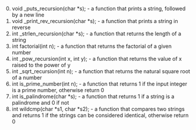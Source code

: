 0. void _puts_recursion(char *s); -  a function that prints a string, followed by a new line
1. void _print_rev_recursion(char *s); - a function that prints a string in reverse
2. int _strlen_recursion(char *s); - a function that returns the length of a string 
3. int factorial(int n); - a function that returns the factorial of a given number
4. int _pow_recursion(int x, int y); - a function that returns the value of x raised to the power of y
5. int _sqrt_recursion(int n); - a function that returns the natural square root of a number
6. int is_prime_number(int n); - a function that returns 1 if the input integer is a prime number, otherwise return 0
7. int is_palindrome(char *s); - a function that returns 1 if a string is a palindrome and 0 if not
8. int wildcmp(char *s1, char *s2); - a function that compares two strings and returns 1 if the strings can be considered identical, otherwise return 0
